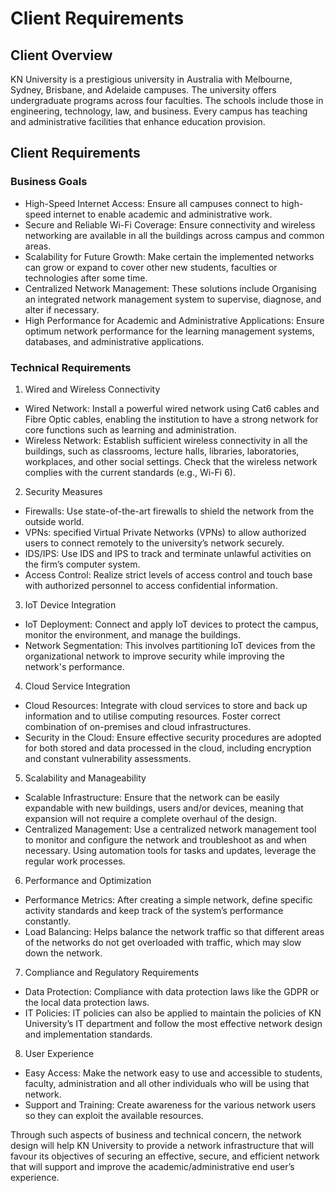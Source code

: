 # Client Requirements
## Client Overview
KN University is a prestigious university in Australia with Melbourne, Sydney, Brisbane, and Adelaide campuses. The university offers undergraduate programs across four faculties. The schools include those in engineering, technology, law, and business. Every campus has teaching and administrative facilities that enhance education provision.

## Client Requirements
### Business Goals
- High-Speed Internet Access: Ensure all campuses connect to high-speed internet to enable academic and administrative work.
- Secure and Reliable Wi-Fi Coverage: Ensure connectivity and wireless networking are available in all the buildings across campus and common areas.
- Scalability for Future Growth: Make certain the implemented networks can grow or expand to cover other new students, faculties or technologies after some time.
- Centralized Network Management: These solutions include Organising an integrated network management system to supervise, diagnose, and alter if necessary.
- High Performance for Academic and Administrative Applications: Ensure optimum network performance for the learning management systems, databases, and administrative applications.

### Technical Requirements

1.	Wired and Wireless Connectivity
- Wired Network: Install a powerful wired network using Cat6 cables and Fibre Optic cables, enabling the institution to have a strong network for core functions such as learning and administration.
- Wireless Network: Establish sufficient wireless connectivity in all the buildings, such as classrooms, lecture halls, libraries, laboratories, workplaces, and other social settings. Check that the wireless network complies with the current standards (e.g., Wi-Fi 6).



2.	Security Measures
- Firewalls: Use state-of-the-art firewalls to shield the network from the outside world.
- VPNs: specified Virtual Private Networks (VPNs) to allow authorized users to connect remotely to the university’s network securely.
- IDS/IPS: Use IDS and IPS to track and terminate unlawful activities on the firm’s computer system.
- Access Control: Realize strict levels of access control and touch base with authorized personnel to access confidential information.

3.	IoT Device Integration
- IoT Deployment: Connect and apply IoT devices to protect the campus, monitor the environment, and manage the buildings.
- Network Segmentation: This involves partitioning IoT devices from the organizational network to improve security while improving the network's performance.


4.	Cloud Service Integration
- Cloud Resources: Integrate with cloud services to store and back up information and to utilise computing resources. Foster correct combination of on-premises and cloud infrastructures.
- Security in the Cloud: Ensure effective security procedures are adopted for both stored and data processed in the cloud, including encryption and constant vulnerability assessments.

5.	Scalability and Manageability
- Scalable Infrastructure: Ensure that the network can be easily expandable with new buildings, users and/or devices, meaning that expansion will not require a complete overhaul of the design.
- Centralized Management: Use a centralized network management tool to monitor and configure the network and troubleshoot as and when necessary. Using automation tools for tasks and updates, leverage the regular work processes.

6.	Performance and Optimization
- Performance Metrics: After creating a simple network, define specific activity standards and keep track of the system’s performance constantly.
- Load Balancing: Helps balance the network traffic so that different areas of the networks do not get overloaded with traffic, which may slow down the network.

7.	Compliance and Regulatory Requirements
- Data Protection: Compliance with data protection laws like the GDPR or the local data protection laws.
- IT Policies: IT policies can also be applied to maintain the policies of KN University’s IT department and follow the most effective network design and implementation standards.

8.	User Experience
- Easy Access: Make the network easy to use and accessible to students, faculty, administration and all other individuals who will be using that network.
- Support and Training: Create awareness for the various network users so they can exploit the available resources.

Through such aspects of business and technical concern, the network design will help KN University to provide a network infrastructure that will favour its objectives of securing an effective, secure, and efficient network that will support and improve the academic/administrative end user’s experience.
